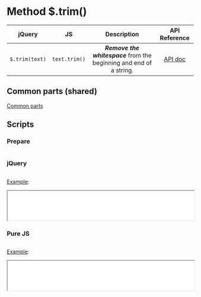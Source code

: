 # Method $.trim()

| jQuery | JS | Description | API Reference |
|:--:|:--:|:--:|:--:|
| `$.trim(text)` | `text.trim()` | **_Remove the whitespace_** from the beginning and end of a string. | [API doc](https://api.jquery.com/jQuery.trim/) |

## Common parts (shared)

[Common parts](/docs/mdview.html?example/index.md)

## Scripts

### Prepare

```js:src/prepare.js
```

### jQuery

```js:src/jquery.js
```

[Example](example.html?jquery):

<iframe width="100%" height="80" src="example.html?jquery"></iframe>

### Pure JS

```js:src/pure.js
```

[Example](example.html?pure):

<iframe width="100%" height="80" src="example.html?pure"></iframe>

